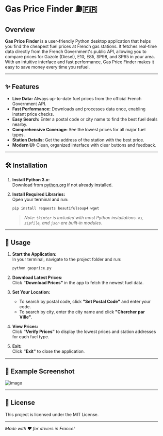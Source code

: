 # Gas Price Finder ⛽🇫🇷

## Overview

**Gas Price Finder** is a user-friendly Python desktop application that helps you find the cheapest fuel prices at French gas stations. It fetches real-time data directly from the French Government's public API, allowing you to compare prices for Gazole (Diesel), E10, E85, SP98, and SP95 in your area. With an intuitive interface and fast performance, Gas Price Finder makes it easy to save money every time you refuel.

---

## ✨ Features

- **Live Data:** Always up-to-date fuel prices from the official French Government API.
- **Fast Performance:** Downloads and processes data once, enabling instant price checks.
- **Easy Search:** Enter a postal code or city name to find the best fuel deals nearby.
- **Comprehensive Coverage:** See the lowest prices for all major fuel types.
- **Station Details:** Get the address of the station with the best price.
- **Modern UI:** Clean, organized interface with clear buttons and feedback.

---

## 🛠️ Installation

1. **Install Python 3.x:**  
   Download from [python.org](https://www.python.org/) if not already installed.

2. **Install Required Libraries:**  
   Open your terminal and run:
   ```bash
   pip install requests beautifulsoup4 wget
   ```
   > *Note: `tkinter` is included with most Python installations. `os`, `zipfile`, and `json` are built-in modules.*

---

## 🚀 Usage

1. **Start the Application:**  
   In your terminal, navigate to the project folder and run:
   ```bash
   python gasprice.py
   ```

2. **Download Latest Prices:**  
   Click **"Download Prices"** in the app to fetch the newest fuel data.

3. **Set Your Location:**  
   - To search by postal code, click **"Set Postal Code"** and enter your code.
   - To search by city, enter the city name and click **"Chercher par Ville"**.

4. **View Prices:**  
   Click **"Verify Prices"** to display the lowest prices and station addresses for each fuel type.

5. **Exit:**  
   Click **"Exit"** to close the application.

---

## 🧩 Example Screenshot

![image](https://github.com/user-attachments/assets/fd4fea0a-2269-43ee-8598-8caf5c2122df)


---

## 📄 License

This project is licensed under the MIT License.

---

*Made with ❤️ for drivers in France!*
